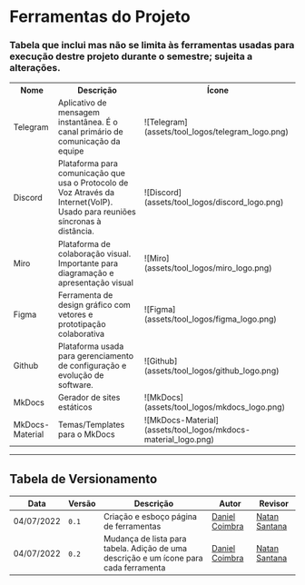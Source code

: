 <h1>Ferramentas do Projeto</h1>

<h3>Tabela que inclui mas não se limita às ferramentas usadas para execução destre projeto durante o semestre; sujeita a alterações.</h3>
<table>
  <tr>
    <th>Nome</th>
    <th>Descrição</th>
    <th>Ícone</th>
  </tr>
  <tr>
    <td>Telegram</td>
    <td>Aplicativo de mensagem instantânea. É o canal primário de comunicação da equipe</td>
    <td>![Telegram](assets/tool_logos/telegram_logo.png)</td>
  </tr>
  <tr>
    <td>Discord</td>
    <td>Plataforma para comunicação que usa o Protocolo de Voz Através da Internet(VoIP). Usado para reuniões síncronas à distância.</td>
    <td>![Discord](assets/tool_logos/discord_logo.png)</td>
  </tr>
  <tr>
    <td>Miro</td>
    <td>Plataforma de colaboração visual. Importante para diagramação e apresentação visual</td>
    <td>![Miro](assets/tool_logos/miro_logo.png)</td>
  </tr>
  <tr>
    <td>Figma</td>
    <td>Ferramenta de design gráfico com vetores e prototipação colaborativa</td>
    <td>![Figma](assets/tool_logos/figma_logo.png)</td>
  </tr>
  <tr>
    <td>Github</td>
    <td>Plataforma usada para gerenciamento de configuração e evolução de software.</td>
    <td>![Github](assets/tool_logos/github_logo.png)</td>
  </tr>
    <td>MkDocs</td>
    <td>Gerador de sites estáticos</td>
    <td>![MkDocs](assets/tool_logos/mkdocs_logo.png)</td>
  </tr>
    <td>MkDocs-Material</td>
    <td>Temas/Templates para o MkDocs</td>
    <td>![MkDocs-Material](assets/tool_logos/mkdocs-material_logo.png)</td>
  </tr>
</table>
<hr>

## Tabela de Versionamento

| Data | Versão | Descrição | Autor | Revisor |
| ---- | ------ | --------- | ----- | ------- |
| 04/07/2022 | `0.1`  | Criação e esboço página de ferramentas | [Daniel Coimbra](https://github.com/DanielCoimbra) | [Natan Santana](https://github.com/Neitan2001)
| 04/07/2022 | `0.2`  | Mudança de lista para tabela. Adição de uma descrição e um ícone para cada ferramenta | [Daniel Coimbra](https://github.com/DanielCoimbra) | [Natan Santana](https://github.com/Neitan2001)
